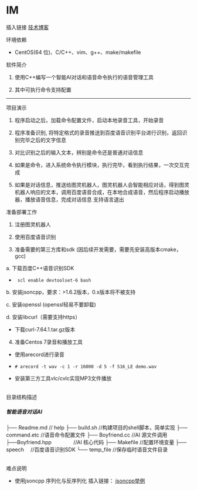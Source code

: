 IM
===========================
插入链接
[技术博客](https://blog.csdn.net/qq_41906009/article/details/97384752)

环境依赖
* CentOS(64 位)、C/C++、vim、g++、make/makefile

软件简介
1. 使用C++编写一个智能AI对话和语音命令执行的语音管理工具 

2. 其中可执行命令支持配置 

***
项目演示

1. 程序启动之后，加载命令配置文件，启动本地录音工具，开始录音 

2. 程序准备识别, 将特定格式的录音推送到百度语音识别平台进行识别，返回识别完毕之后的文字信息

3. 对比识别之后的输入文本，辨别是命令还是普通对话信息 

4. 如果是命令，进入系统命令执行模块，执行完毕，看到执行结果，一次交互完成 

5. 如果是对话信息，推送给图灵机器人，图灵机器人会智能相应对话，得到图灵机器人响应的文本，调用百度语音合成，在本地合成语音，然后程序启动播放器，播放语音信息，完成对话信息 
支持语言退出  

准备部署工作
1. 注册图灵机器人

2. 使用百度语音识别

3. 准备需要的第三方库和sdk 
(因后续开发需要，需要先安装高版本cmake，gcc)

 a. 下载百度C++语音识别SDK 
 
   * ``` scl enable devtoolset-6 bash```
 
 b. 安装jsoncpp，要求：>1.6.2版本，0.x版本将不被支持

 c. 安装openssl (openssl轻易不要卸载)

 d. 安装libcurl（需要支持https）
 * 下载curl-7.64.1.tar.gz版本
 
4. 准备Centos 7录音和播放工具 
 * 使用arecord进行录音 
 
 * ``` # arecord -t wav -c 1 -r 16000 -d 5 -f S16_LE demo.wav ```
 * 安装第三方工具vlc/cvlc实现MP3文件播放

<br>
目录结构描述

##### 智能语音对话AI

├── Readme.md                 // help
├── build.sh                       //构建项目的shell脚本，简单实现
├── command.etc              //语音命令配置文件 
├── Boyfriend.cc                //AI 源文件调用
├──Boyfriend.hpp 　　　　//AI 核心代码 
├── Makefile                    //配置环境变量
├── speech                    　//百度语音识别SDK 
└── temp_file                    //保存临时语音文件目录
 
<br>
难点说明

* 使用jsoncpp  序列化与反序列化
插入链接：
[jsoncpp举例](链接网址 "https://github.com/jingyu0/Linux_project/tree/master/Boyfriend/test")





